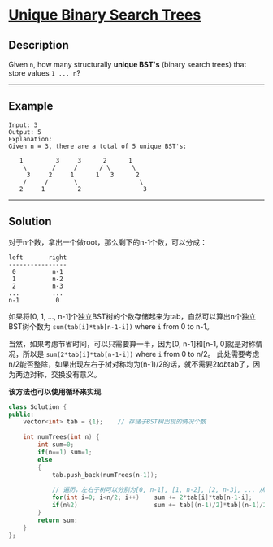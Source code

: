 # [Unique Binary Search Trees](https://leetcode.com/problems/unique-binary-search-trees/)

## Description
Given `n`, how many structurally **unique BST's** (binary search trees) that store values `1 ... n`?

---
## Example
```
Input: 3
Output: 5
Explanation:
Given n = 3, there are a total of 5 unique BST's:

   1         3     3      2      1
    \       /     /      / \      \
     3     2     1      1   3      2
    /     /       \                 \
   2     1         2                 3
```

---

## Solution
对于n个数，拿出一个做root，那么剩下的n-1个数，可以分成：
```
left       right
----------------
 0          n-1
 1          n-2
 2          n-3
...         ...
n-1          0
```
如果将[0, 1, ..., n-1]个独立BST树的个数存储起来为tab，自然可以算出n个独立BST树个数为 `sum(tab[i]*tab[n-1-i])` where `i` from 0 to n-1。 

当然，如果考虑节省时间，可以只需要算一半，因为[0, n-1]和[n-1, 0]就是对称情况，所以是 `sum(2*tab[i]*tab[n-1-i])` where `i` from 0 to n/2。
此处需要考虑n/2能否整除，如果出现左右子树对称均为(n-1)/2的话，就不需要2*tab*tab了，因为两边对称，交换没有意义。

**该方法也可以使用循环来实现**

```c++
class Solution {
public:
    vector<int> tab = {1};    // 存储子BST树出现的情况个数
    
    int numTrees(int n) {
        int sum=0;
        if(n==1) sum=1;
        else
        {
            tab.push_back(numTrees(n-1));
            
            // 遍历，左右子树可以分别为[0, n-1], [1, n-2], [2, n-3], ... 从子树不平衡->逐渐平衡的过程
            for(int i=0; i<n/2; i++)    sum += 2*tab[i]*tab[n-1-i];         // 两子树并不平衡，那么可以为[0, n-1]和[n-1, 0]，所以此处直接2*tab*tab就是考虑了交换左右子树变成新的树的情况
            if(n%2)                     sum += tab[(n-1)/2]*tab[(n-1)/2];   // 如果出现左右子树平衡的情况，那么就不存在2*tab*tab，而直接是tab*tab，因为两边对称，不存在交换左右子树变成新的树
        }
        return sum;
    }
};
```
